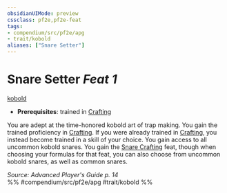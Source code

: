 ```yaml
---
obsidianUIMode: preview
cssclass: pf2e,pf2e-feat
tags:
- compendium/src/pf2e/apg
- trait/kobold
aliases: ["Snare Setter"]
---
```

# Snare Setter  *Feat 1*  
[kobold](kobold-b1.md "Kobold Ancestry & Heritage Trait")  

- **Prerequisites**: trained in [Crafting](skills.md#Crafting)

You are adept at the time-honored kobold art of trap making. You gain the trained proficiency in [Crafting](skills.md#Crafting). If you were already trained in [Crafting](skills.md#Crafting), you instead become trained in a skill of your choice. You gain access to all uncommon kobold snares. You gain the [Snare Crafting](snare-crafting.md) feat, though when choosing your formulas for that feat, you can also choose from uncommon kobold snares, as well as common snares.

*Source: Advanced Player's Guide p. 14*  
%% #compendium/src/pf2e/apg #trait/kobold %%
